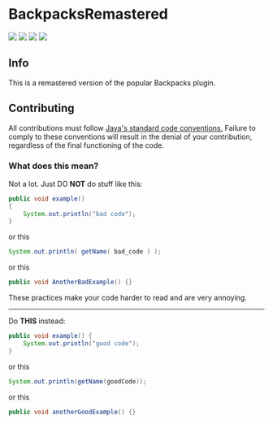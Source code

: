 # BackpacksRemastered
[![](https://img.shields.io/travis/divisionind/BackpacksRemastered/master.svg?style=flat-square)](https://travis-ci.org/divisionind/BackpacksRemastered)
![](https://img.shields.io/github/repo-size/divisionind/BackpacksRemastered.svg?style=flat-square)
![](https://img.shields.io/badge/license-GPLv3-green.svg?style=flat-square)
![](https://img.shields.io/badge/dev%20status-active-brightgreen.svg?style=flat-square)

## Info
This is a remastered version of the popular Backpacks plugin.

## Contributing
All contributions must follow 
[Java's standard code conventions.](https://www.oracle.com/technetwork/java/codeconventions-150003.pdf) 
Failure to comply to these conventions will result in the denial of your contribution, regardless 
of the final functioning of the code.

### What does this mean?
Not a lot. Just DO **NOT** do stuff like this:

```java
public void example()
{
    System.out.println("bad code");
}
```

or this

```java
System.out.println( getName( bad_code ) );
```

or this

```java
public void AnotherBadExample() {}
```

These practices make your code harder to read and are very annoying.

* * *

Do **THIS** instead:

```java
public void example() {
    System.out.println("good code");
}
```

or this

```java
System.out.println(getName(goodCode));
```

or this

```java
public void anotherGoodExample() {}
```